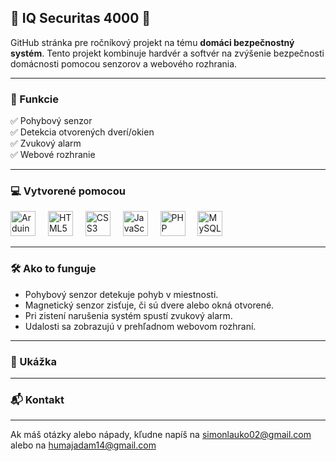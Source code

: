 🔐 IQ Securitas 4000 🔐
---
  GitHub stránka pre ročníkový projekt na tému <strong>domáci bezpečnostný systém</strong>. Tento projekt kombinuje hardvér a softvér na zvýšenie bezpečnosti domácnosti pomocou senzorov a webového rozhrania.
  
---

### 💎 Funkcie


 ✅ Pohybový senzor  
 ✅ Detekcia otvorených dverí/okien  
 ✅ Zvukový alarm  
 ✅ Webové rozhranie

---

### 💻 Vytvorené pomocou

<div align="left">
  <img src="https://cdn.jsdelivr.net/gh/devicons/devicon/icons/arduino/arduino-original.svg" height="40" alt="Arduino" />
  <img width="12" />
  <img src="https://cdn.jsdelivr.net/gh/devicons/devicon/icons/html5/html5-original.svg" height="40" alt="HTML5" />
  <img width="12" />
  <img src="https://cdn.jsdelivr.net/gh/devicons/devicon/icons/css3/css3-original.svg" height="40" alt="CSS3" />
  <img width="12" />
  <img src="https://cdn.jsdelivr.net/gh/devicons/devicon/icons/javascript/javascript-original.svg" height="40" alt="JavaScript" />
  <img width="12" />
  <img src="https://cdn.jsdelivr.net/gh/devicons/devicon/icons/php/php-original.svg" height="40" alt="PHP" />
  <img width="12" />
  <img src="https://cdn.jsdelivr.net/gh/devicons/devicon/icons/mysql/mysql-original.svg" height="40" alt="MySQL" />
</div>

---

### 🛠️ Ako to funguje

  - Pohybový senzor detekuje pohyb v miestnosti.
  - Magnetický senzor zisťuje, či sú dvere alebo okná otvorené.
  - Pri zistení narušenia systém spustí zvukový alarm.
  - Udalosti sa zobrazujú v prehľadnom webovom rozhraní.

---

### 📸 Ukážka 

---

### 📬 Kontakt

---

Ak máš otázky alebo nápady, kľudne napíš na 
[simonlauko02@gmail.com](mailto:simonlauko02@gmail.com) 
alebo na
[humajadam14@gmail.com](mailto:humajadam14@gmail.com)
